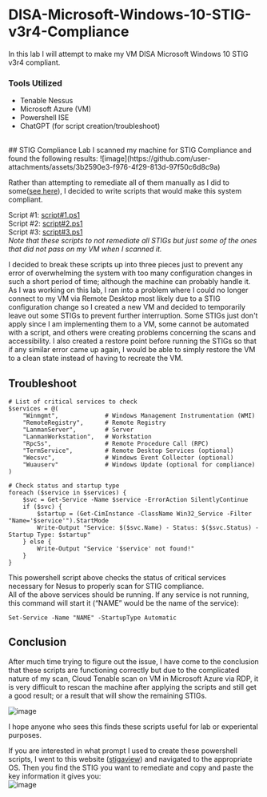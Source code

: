 # DISA-Microsoft-Windows-10-STIG-v3r4-Compliance
In this lab I will attempt to make my VM DISA Microsoft Windows 10 STIG v3r4 compliant.
### Tools Utilized
- Tenable Nessus
- Microsoft Azure (VM)
- Powershell ISE
- ChatGPT (for script creation/troubleshoot)
</br>
## STIG Compliance Lab
I scanned my machine for STIG Compliance and found the following results:
![image](https://github.com/user-attachments/assets/3b2590e3-f976-4f29-813d-97f50c6d8c9a)


Rather than attempting to remediate all of them manually as I did to some([see here](https://github.com/Jeremiah-Rojas/Jeremiah-Rojas/tree/main/STIGs)), I decided to write scripts that would make this system compliant.

Script #1: [script#1.ps1](https://github.com/Jeremiah-Rojas/DISA-Microsoft-Windows-10-STIG-v3r4-Compliance/blob/main/script%231.ps1)
</br>Script #2: [script#2.ps1](https://github.com/Jeremiah-Rojas/DISA-Microsoft-Windows-10-STIG-v3r4-Compliance/blob/main/script%232.ps1)
</br>Script #3: [script#3.ps1](https://github.com/Jeremiah-Rojas/DISA-Microsoft-Windows-10-STIG-v3r4-Compliance/blob/main/script%233.ps1)
</br>_Note that these scripts to not remediate all STIGs but just some of the ones that did not pass on my VM when I scanned it._

I decided to break these scripts up into three pieces just to prevent any error of overwhelming the system with too many configuration changes in such a short period of time; although the machine can probably handle it.
As I was working on this lab, I ran into a problem where I could no longer connect to my VM via Remote Desktop most likely due to a STIG configuration change so I created a new VM and decided to temporarily leave out some STIGs to prevent further interruption. Some STIGs just don't apply since I am implementing them to a VM, some cannot be automated with a script, and others were creating problems concerning the scans and accessibility. I also created a restore point before running the STIGs so that if any similar error came up again, I would be able to simply restore the VM to a clean state instead of having to recreate the VM.

## Troubleshoot
```
# List of critical services to check
$services = @(
    "Winmgmt",             # Windows Management Instrumentation (WMI)
    "RemoteRegistry",      # Remote Registry
    "LanmanServer",        # Server
    "LanmanWorkstation",   # Workstation
    "RpcSs",               # Remote Procedure Call (RPC)
    "TermService",         # Remote Desktop Services (optional)
    "Wecsvc",              # Windows Event Collector (optional)
    "Wuauserv"             # Windows Update (optional for compliance)
)

# Check status and startup type
foreach ($service in $services) {
    $svc = Get-Service -Name $service -ErrorAction SilentlyContinue
    if ($svc) {
        $startup = (Get-CimInstance -ClassName Win32_Service -Filter "Name='$service'").StartMode
        Write-Output "Service: $($svc.Name) - Status: $($svc.Status) - Startup Type: $startup"
    } else {
        Write-Output "Service '$service' not found!"
    }
}
```
This powershell script above checks the status of critical services necessary for Nesus to properly scan for STIG compliance.
</br>All of the above services should be running. If any service is not running, this command will start it (“NAME” would be the name of the service):
```
Set-Service -Name "NAME" -StartupType Automatic
```

## Conclusion
After much time trying to figure out the issue, I have come to the conclusion that these scripts are functioning correctly but due to the complicated nature of my scan, Cloud Tenable scan on VM in Microsoft Azure via RDP, it is very difficult to rescan the machine after applying the scripts and still get a good result; or a result that will show the remaining STIGs. 

![image](https://github.com/user-attachments/assets/f03c4105-c630-45cf-9cf8-40e96e59bede)

I hope anyone who sees this finds these scripts useful for lab or experiental purposes.

If you are interested in what prompt I used to create these powershell scripts, I went to this website ([stigaview](https://stigaview.com/)) and navigated to the appropriate OS. Then you find the STIG you want to remediate and copy and paste the key information it gives you:
</br>
![image](https://github.com/user-attachments/assets/b701ec36-dcc3-466e-8630-8d4b085f6333)
